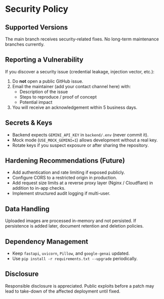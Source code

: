 # Security Policy

## Supported Versions
The main branch receives security-related fixes. No long-term maintenance branches currently.

## Reporting a Vulnerability
If you discover a security issue (credential leakage, injection vector, etc.):
1. Do **not** open a public GitHub issue.
2. Email the maintainer (add your contact channel here) with:
   - Description of the issue
   - Steps to reproduce / proof of concept
   - Potential impact
3. You will receive an acknowledgement within 5 business days.

## Secrets & Keys
- Backend expects `GEMINI_API_KEY` in `backend/.env` (never commit it).
- Mock mode (`USE_MOCK_GEMINI=1`) allows development without a real key.
- Rotate keys if you suspect exposure or after sharing the repository.

## Hardening Recommendations (Future)
- Add authentication and rate limiting if exposed publicly.
- Configure CORS to a restricted origin in production.
- Add request size limits at a reverse proxy layer (Nginx / Cloudflare) in addition to in-app checks.
- Implement structured audit logging if multi-user.

## Data Handling
Uploaded images are processed in-memory and not persisted. If persistence is added later, document retention and deletion policies.

## Dependency Management
- Keep `fastapi`, `uvicorn`, `Pillow`, and `google-genai` updated.
- Use `pip install -r requirements.txt --upgrade` periodically.

## Disclosure
Responsible disclosure is appreciated. Public exploits before a patch may lead to take-down of the affected deployment until fixed.
